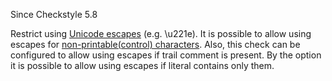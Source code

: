 Since Checkstyle 5.8

Restrict using [ Unicode escapes][Unicode escapes] (e.g. \\u221e). It is possible to allow using escapes for [ non-printable(control) characters][non-printable_control_ characters]. Also, this check can be configured to allow using escapes if trail comment is present. By the option it is possible to allow using escapes if literal contains only them.


[Unicode escapes]: https://docs.oracle.com/javase/specs/jls/se7/html/jls-3.html#jls-3.3
[non-printable_control_ characters]: https://en.wiktionary.org/wiki/Appendix:Control_characters